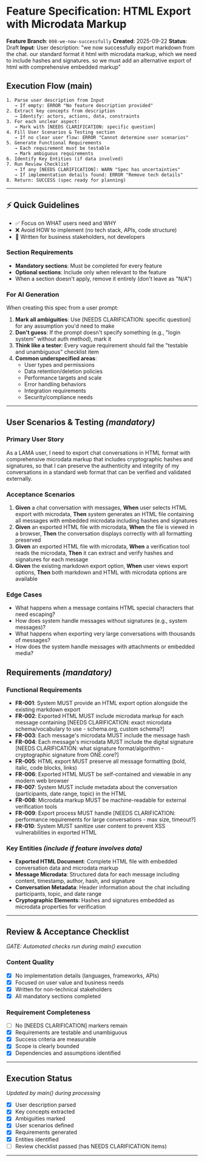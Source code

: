 # Feature Specification: HTML Export with Microdata Markup

**Feature Branch**: `008-we-now-successfully`
**Created**: 2025-09-22
**Status**: Draft
**Input**: User description: "we now successfully export markdown from the chat. our standard format it html with microdata markup, which we need to include hashes and signatures. so we must add an alternative export of html with comprehensive embedded markup"

## Execution Flow (main)
```
1. Parse user description from Input
   → If empty: ERROR "No feature description provided"
2. Extract key concepts from description
   → Identify: actors, actions, data, constraints
3. For each unclear aspect:
   → Mark with [NEEDS CLARIFICATION: specific question]
4. Fill User Scenarios & Testing section
   → If no clear user flow: ERROR "Cannot determine user scenarios"
5. Generate Functional Requirements
   → Each requirement must be testable
   → Mark ambiguous requirements
6. Identify Key Entities (if data involved)
7. Run Review Checklist
   → If any [NEEDS CLARIFICATION]: WARN "Spec has uncertainties"
   → If implementation details found: ERROR "Remove tech details"
8. Return: SUCCESS (spec ready for planning)
```

---

## ⚡ Quick Guidelines
- ✅ Focus on WHAT users need and WHY
- ❌ Avoid HOW to implement (no tech stack, APIs, code structure)
- 👥 Written for business stakeholders, not developers

### Section Requirements
- **Mandatory sections**: Must be completed for every feature
- **Optional sections**: Include only when relevant to the feature
- When a section doesn't apply, remove it entirely (don't leave as "N/A")

### For AI Generation
When creating this spec from a user prompt:
1. **Mark all ambiguities**: Use [NEEDS CLARIFICATION: specific question] for any assumption you'd need to make
2. **Don't guess**: If the prompt doesn't specify something (e.g., "login system" without auth method), mark it
3. **Think like a tester**: Every vague requirement should fail the "testable and unambiguous" checklist item
4. **Common underspecified areas**:
   - User types and permissions
   - Data retention/deletion policies
   - Performance targets and scale
   - Error handling behaviors
   - Integration requirements
   - Security/compliance needs

---

## User Scenarios & Testing *(mandatory)*

### Primary User Story
As a LAMA user, I need to export chat conversations in HTML format with comprehensive microdata markup that includes cryptographic hashes and signatures, so that I can preserve the authenticity and integrity of my conversations in a standard web format that can be verified and validated externally.

### Acceptance Scenarios
1. **Given** a chat conversation with messages, **When** user selects HTML export with microdata, **Then** system generates an HTML file containing all messages with embedded microdata including hashes and signatures
2. **Given** an exported HTML file with microdata, **When** the file is viewed in a browser, **Then** the conversation displays correctly with all formatting preserved
3. **Given** an exported HTML file with microdata, **When** a verification tool reads the microdata, **Then** it can extract and verify hashes and signatures for each message
4. **Given** the existing markdown export option, **When** user views export options, **Then** both markdown and HTML with microdata options are available

### Edge Cases
- What happens when a message contains HTML special characters that need escaping?
- How does system handle messages without signatures (e.g., system messages)?
- What happens when exporting very large conversations with thousands of messages?
- How does the system handle messages with attachments or embedded media?

## Requirements *(mandatory)*

### Functional Requirements
- **FR-001**: System MUST provide an HTML export option alongside the existing markdown export
- **FR-002**: Exported HTML MUST include microdata markup for each message containing [NEEDS CLARIFICATION: exact microdata schema/vocabulary to use - schema.org, custom schema?]
- **FR-003**: Each message's microdata MUST include the message hash
- **FR-004**: Each message's microdata MUST include the digital signature [NEEDS CLARIFICATION: what signature format/algorithm - cryptographic signature from ONE.core?]
- **FR-005**: HTML export MUST preserve all message formatting (bold, italic, code blocks, links)
- **FR-006**: Exported HTML MUST be self-contained and viewable in any modern web browser
- **FR-007**: System MUST include metadata about the conversation (participants, date range, topic) in the HTML
- **FR-008**: Microdata markup MUST be machine-readable for external verification tools
- **FR-009**: Export process MUST handle [NEEDS CLARIFICATION: performance requirements for large conversations - max size, timeout?]
- **FR-010**: System MUST sanitize user content to prevent XSS vulnerabilities in exported HTML

### Key Entities *(include if feature involves data)*
- **Exported HTML Document**: Complete HTML file with embedded conversation data and microdata markup
- **Message Microdata**: Structured data for each message including content, timestamp, author, hash, and signature
- **Conversation Metadata**: Header information about the chat including participants, topic, and date range
- **Cryptographic Elements**: Hashes and signatures embedded as microdata properties for verification

---

## Review & Acceptance Checklist
*GATE: Automated checks run during main() execution*

### Content Quality
- [x] No implementation details (languages, frameworks, APIs)
- [x] Focused on user value and business needs
- [x] Written for non-technical stakeholders
- [x] All mandatory sections completed

### Requirement Completeness
- [ ] No [NEEDS CLARIFICATION] markers remain
- [x] Requirements are testable and unambiguous
- [x] Success criteria are measurable
- [x] Scope is clearly bounded
- [x] Dependencies and assumptions identified

---

## Execution Status
*Updated by main() during processing*

- [x] User description parsed
- [x] Key concepts extracted
- [x] Ambiguities marked
- [x] User scenarios defined
- [x] Requirements generated
- [x] Entities identified
- [ ] Review checklist passed (has NEEDS CLARIFICATION items)

---